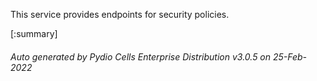






This service provides endpoints for security policies.

[:summary]

###### Auto generated by Pydio Cells Enterprise Distribution v3.0.5 on 25-Feb-2022
